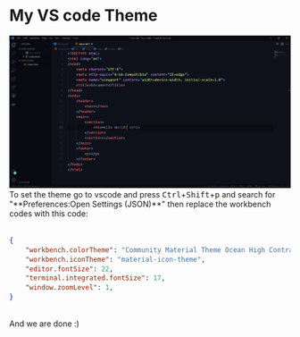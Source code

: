 # **My VS code Theme**   
<img src="vscode img.png">
To set the theme go to vscode and press  <kbd>Ctrl</kbd>+<kbd>Shift</kbd>+<kbd>p</kbd> and search for "**Preferences:Open Settings (JSON)**" then replace the workbench codes with this code:<br><br>

```json
{
    "workbench.colorTheme": "Community Material Theme Ocean High Contrast",
    "workbench.iconTheme": "material-icon-theme",
    "editor.fontSize": 22,
    "terminal.integrated.fontSize": 17,
    "window.zoomLevel": 1,
}
```   
<br>
And we are done :)
